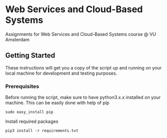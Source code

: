 # Web Services and Cloud-Based Systems

Assignments for Web Services and Cloud-Based Systems course @ VU Amsterdam

## Getting Started

These instructions will get you a copy of the script up and running on your local machine for development and testing purposes. 

### Prerequisites

Before running the script, make sure to have python3.x.x installed on your machine. This can be easily done with help of pip

```
sudo easy_install pip
```

Install required packages
```
pip3 install -r requirements.txt
```


